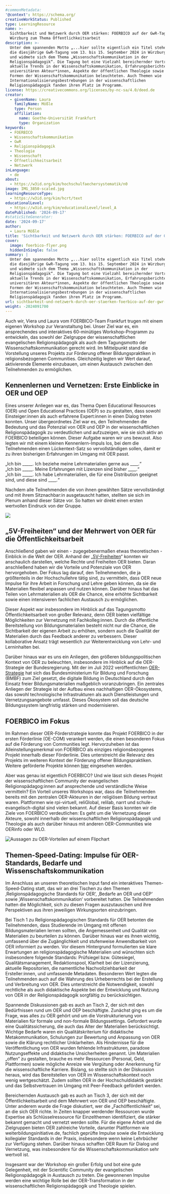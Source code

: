 ```yaml
---
#commonMetadata:
'@context': https://schema.org/
creativeWorkStatus: Published
type: LearningResource
name: >-
  Sichtbarkeit und Netzwerk durch OER stärken: FOERBICO auf der GwR-Tagung in
  Würzburg zum Thema Öffentlichkeitsarbeit 
description: >-
  Unter dem spannenden Motto „...hier sollte eigentlich ein Titel stehen“ fand
  die diesjährige GwR-Tagung vom 13. bis 15. September 2024 in Würzburg statt
  und widmete sich dem Thema „Wissenschaftskommunikation in der
  Religionspädagogik“. Die Tagung bot eine Vielzahl bereichernder Vorträge, die
  aktuelle Trends in der Wissenschaftskommunikation, Erfahrungsberichte von
  universitären Akteur*innen, Aspekte der öffentlichen Theologie sowie wirksame
  Formen der Wissenschaftskommunikation beleuchteten. Auch Themen wie
  Internationalisierungsbestrebungen in der wissenschaftlichen
  Religionspädagogik fanden ihren Platz im Programm.
license: https://creativecommons.org/licenses/by-nc-sa/4.0/deed.de
creator:
  - givenName: Laura
    familyName: Mößle
    type: Person
    affiliation:
      name: Goethe-Universität Frankfurt
      type: Organization
keywords:
  - FOERBICO
  - Wissenschaftskommunikation
  - GwR
  - Religionspädagogik
  - Theologie
  - Wissenschaft
  - Öffnetlichkeitsarbeit
  - Netzwerk
inLanguage:
  - de
about:
  - https://w3id.org/kim/hochschulfaechersystematik/n0
image: IMG_3850-scaled.jpg
learningResourceType:
  - https://w3id.org/kim/hcrt/text
educationalLevel:
  - https://w3id.org/kim/educationalLevel/level_A
datePublished: '2024-09-17'
#staticSiteGenerator:
date: '2024-09-17'
author:
  - Laura Mößle
title: 'Sichtbarkeit und Netzwerk durch OER stärken: FOERBICO auf der GwR-Tagung in Würzburg zum Thema Öffentlichkeitsarbeit'
cover:
  image: foerbico-flyer.png
  hiddenInSingle: false
summary: |
  Unter dem spannenden Motto „...hier sollte eigentlich ein Titel stehen“ fand
  die diesjährige GwR-Tagung vom 13. bis 15. September 2024 in Würzburg statt
  und widmete sich dem Thema „Wissenschaftskommunikation in der
  Religionspädagogik“. Die Tagung bot eine Vielzahl bereichernder Vorträge, die
  aktuelle Trends in der Wissenschaftskommunikation, Erfahrungsberichte von
  universitären Akteur*innen, Aspekte der öffentlichen Theologie sowie wirksame
  Formen der Wissenschaftskommunikation beleuchteten. Auch Themen wie
  Internationalisierungsbestrebungen in der wissenschaftlichen
  Religionspädagogik fanden ihren Platz im Programm.
url: sichtbarkeit-und-netzwerk-durch-oer-staerken-foerbico-auf-der-gwr-tagung-in-wuerzburg-zum-thema-oeffentlichkeitsarbeit
weight: -2024091700
---
```


Auch wir, Viera und Laura vom FOERBICO-Team Frankfurt trugen mit einem eigenen Workshop zur Veranstaltung bei. Unser Ziel war es, ein ansprechendes und interaktives 60-minütiges Workshop-Programm zu entwickeln, das sowohl der Zielgruppe der wissenschaftlichen evangelischen Religionspädagogik als auch dem Tagungsmotto der Wissenschaftskommunikation gerecht wird. Im Mittelpunkt stand die Vorstellung unseres Projekts zur Förderung offener Bildungspraktiken in religionsbezogenen Communities. Gleichzeitig legten wir Wert darauf, aktivierende Elemente einzubauen, um einen Austausch zwischen den Teilnehmenden zu ermöglichen. 

## Kennenlernen und Vernetzen: Erste Einblicke in OER und OEP

Eines unserer Anliegen war es, das Thema Open Educational Resources (OER) und Open Educational Practices (OEP) so zu gestalten, dass sowohl Einsteiger:innen als auch erfahrene Expert:innen in einen Dialog treten konnten. Unser übergeordnetes Ziel war es, den Teilnehmenden die Bedeutung und das Potenzial von OER und OEP in der wissenschaftlichen Religionspädagogik zu verdeutlichen und aufzuzeigen, wie sie sich aktiv an FOERBICO beteiligen können. Dieser Aufgabe waren wir uns bewusst. Also legten wir mit einem kleinen Kennenlern-Impuls los, bei dem die Teilnehmenden einen Lückentext-Satz so vervollständigen sollen, damit er zu ihren bisherigen Erfahrungen im Umgang mit OER passt. 

„Ich bin _____. Ich beziehe meine Lehrmaterialien gerne aus ____.“  
„Ich bin _____. Meine Erfahrungen mit Lizenzen sind bisher ____.“  
„Ich bin _____. Ich habe Lehrmaterialien, die für eine Distribution geeignet sind, und diese sind ____.“  

Nachdem alle Teilnehmenden die von ihnen gewählten Sätze vervollständigt und mit ihrem Sitznachbar:in ausgetauscht hatten, stellten sie sich im Plenum anhand dieser Sätze vor. So hatten wir direkt einen ersten wertvollen Eindruck von der Gruppe.

![](FOERBICO-Workshop-GwR-Tagung-2024.png)

## „5V-Freiheiten“ und der Mehrwert von OER für die Öffentlichkeitsarbeit

Anschließend gaben wir einen - zugegebenermaßen etwas theoretischen - Einblick in die Welt der OER. Anhand der „[5V-Freiheiten](https://open-educational-resources.de/5rs-auf-deutsch/)“ konnten wir anschaulich darstellen, welche Rechte und Freiheiten OER bieten. Daran anschließend haben wir die Vorteile und Potenziale von OER hervorgehoben. Der Fokus lag darauf, den Teilnehmenden, die ja größtenteils in der Hochschullehre tätig sind, zu vermitteln, dass OER neue Impulse für ihre Arbeit in Forschung und Lehre geben können, da sie die Materialien flexibel anpassen und nutzen können. Darüber hinaus hat das Teilen von Lehrmaterialien als OER die Chance, eine erhöhte Sichtbarkeit sowie einen intensiveren fachlichen Austausch zu ermöglichen.

Dieser Aspekt war insbesondere im Hinblick auf das Tagungsmotto Öffentlichkeitsarbeit von großer Relevanz, denn OER bieten vielfältige Möglichkeiten zur Vernetzung mit Fachkolleg:innen. Durch die öffentliche Bereitstellung von Bildungsmaterialien besteht nicht nur die Chance, die Sichtbarkeit der eigenen Arbeit zu erhöhen, sondern auch die Qualität der Materialien durch das Feedback anderer zu verbessern. Dieser kollaborative Ansatz trägt wesentlich zur Weiterentwicklung von Lehr- und Lerninhalten bei.

Darüber hinaus war es uns ein Anliegen, den größeren bildungspolitischen Kontext von OER zu beleuchten, insbesondere im Hinblick auf die OER-Strategie der Bundesregierung. Mit der im Juli 2022 veröffentlichten [OER-Strategie](https://www.oer-strategie.de/) hat sich das Bundesministerium für Bildung und Forschung (BMBF) zum Ziel gesetzt, die digitale Bildung in Deutschland durch den Einsatz freier Bildungsmaterialien maßgeblich voranzubringen. Ein zentrales Anliegen der Strategie ist der Aufbau eines nachhaltigen OER-Ökosystems, das sowohl technologische Infrastrukturen als auch Dienstleistungen und Vernetzungsangebote umfasst. Dieses Ökosystem soll das deutsche Bildungssystem langfristig stärken und modernisieren.

## FOERBICO im Fokus 

Im Rahmen dieser OER-Förderstrategie konnte das Projekt FOERBICO in der ersten Förderlinie (OE-COM) verankert werden, die einen besonderen Fokus auf die Förderung von Communities legt. Hervorzuheben ist das Alleinstellungsmerkmal von FOERBICO als einziges religionsbezogenes Projekt innerhalb dieser Förderlinie. Dies unterstreicht die Relevanz des Projekts im weiteren Kontext der Förderung offener Bildungspraktiken. Weitere geförderte Projekte können [hier](https://www.oer-strategie.de/foerdern/gefoerderte-projekte/) eingesehen werden.

Aber was genau ist eigentlich FOERBICO? Und wie lässt sich dieses Projekt der wissenschaftlichen Community der evangelischen Religionspädagog:innen auf ansprechende und verständliche Weise vermitteln? Ein Vorteil unseres Workshops war, dass die Teilnehmenden bereits mit den zentralen OER-Akteuren in der religiösen Bildung vertraut waren. Plattformen wie rpi-virtuell, reliGlobal, relilab, narrt und schule-evangelisch-digital sind vielen bekannt. Auf dieser Basis konnten wir die Ziele von FOERBICO verdeutlichen: Es geht um die Vernetzung dieser Akteure, sowohl innerhalb der wissenschaftlichen Religionspädagogik und Theologie als auch darüber hinaus mit anderen OER-Communities wie OERinfo oder WLO.

![Aussagen zu OER-Vorteilen auf einem Flipchart](Vorteile-von-OER-flipchart.jpg)

## Themen-Speed-Dating: Impulse für OER-Standards, Bedarfe und Wissenschaftskommunikation

Im Anschluss an unseren theoretischen Input fand ein interaktives Themen-Speed-Dating statt, das wir an drei Tischen zu den Themen ‚Religionspädagogische Standards für OER‘, ‚Bedarfe an OER und OEP‘ sowie ‚Wissenschaftskommunikation‘ vorbereitet hatten. Die Teilnehmenden hatten die Möglichkeit, sich zu diesen Fragen auszutauschen und ihre Perspektiven aus ihren jeweiligen Wirkungsorten einzubringen.

Bei Tisch 1 zu Religionspädagogischen Standards für OER betonten die Teilnehmenden, dass Studierende im Umgang mit offenen Bildungsmaterialien lernen sollten, die Angemessenheit und Qualität von Materialien zu beurteilen zu können. Darüber hinaus war es ihnen wichtig, umfassend über die Zugänglichkeit und stufenweise Anwendbarkeit von OER informiert zu werden. Vor diesem Hintergrund formulierten sie klare Erwartungen an religionspädagogische Materialien und wünschten sich insbesondere folgende Standards: Prüfsiegel bzw. Gütesiegel, Qualitätsmanagement, Redaktionspool, Klarheit bei der Lizenzierung, aktuelle Repositorien, die namentliche Nachvollziehbarkeit der Ersteller:innen, und umfassende Metadaten. Besonderen Wert legten die Teilnehmenden auch auf die Wahrung des Urheberrechts bei der Erstellung und Verbreitung von OER. Dies unterstreicht die Notwendigkeit, sowohl rechtliche als auch didaktische Aspekte bei der Entwicklung und Nutzung von OER in der Religionspädagogik sorgfältig zu berücksichtigen.

Spannende Diskussionen gab es auch an Tisch 2, der sich mit den Bedürfnissen rund um OER und OEP beschäftigte. Zunächst ging es um die Frage, was alles zu OER gehört und um die Vorstrukturierung von Materialien für formale und non-formale Bildungssettings. Gefordert wurde eine Qualitätssicherung, die auch das Alter der Materialien berücksichtigt. Wichtige Bedarfe waren ein Qualitätskriterium für didaktische Metakommunikation, Schulungen zur Bewertung und Anpassung von OER sowie die Klärung rechtlicher Unklarheiten. Als Hindernisse für die Veröffentlichung von OER wurden fehlende Infrastrukturen, paradoxe Nutzungseffekte und didaktische Unsicherheiten genannt. Um Materialien „offen“ zu gestalten, brauche es mehr Ressourcen (Personal, Geld, Plattformen) sowie mögliche Anreize wie Vergütung oder Anerkennung für die wissenschaftliche Karriere. Bislang, so stellte sich in der Diskussion heraus, wird das Bereitstellen von OER im Wissenschaftskontext noch wenig wertgeschätzt. Zudem sollten OER in der Hochschuldidaktik gestärkt und das Selbstvertrauen im Umgang mit Peer-Feedback gefördert werden.

Bereichernden Austausch gab es auch an Tisch 3, der sich mit der Öffentlichkeitsarbeit und dem Mehrwert von OER und OEP beschäftigte. Unter anderem wurde die Frage diskutiert, wer die „Fachöffentlichkeit“ sei, an die sich OER richte. In Zeiten knapper werdender Ressourcen wurde Expertise als Schlüsselressource für Einzelthemen identifiziert, die stärker bekannt gemacht und vernetzt werden sollte. Für die eigene Arbeit und die Zielgruppen bieten OER zahlreiche Vorteile, darunter Plattformen wie weiterbildungsinitiative.de, fachlich geprüfte Impulse sowie die Entwicklung kollegialer Standards in der Praxis, insbesondere wenn keine Lehrbücher zur Verfügung stehen. Darüber hinaus schaffen OER Raum für Dialog und Vernetzung, was insbesondere für die Wissenschaftskommunikation sehr wertvoll ist.

Insgesamt war der Workshop ein großer Erfolg und bot eine gute Gelegenheit, mit der Scientific Community der evangelischen Religionspädagogik in Austausch zu treten. Die gewonnenen Impulse werden eine wichtige Rolle bei der OER-Transformation in der wissenschaftlichen Religionspädagogik und Theologie spielen.

